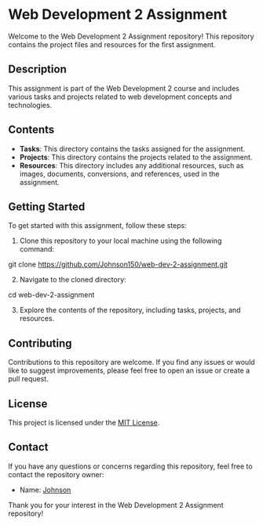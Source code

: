 # Web Development 2 Assignment

Welcome to the Web Development 2 Assignment repository! This repository contains the project files and resources for the first assignment.

## Description

This assignment is part of the Web Development 2 course and includes various tasks and projects related to web development concepts and technologies.

## Contents

- **Tasks**: This directory contains the tasks assigned for the assignment.
- **Projects**: This directory contains the projects related to the assignment.
- **Resources**: This directory includes any additional resources, such as images, documents, conversions, and references, used in the assignment.

## Getting Started

To get started with this assignment, follow these steps:

1. Clone this repository to your local machine using the following command:

git clone https://github.com/Johnson150/web-dev-2-assignment.git


2. Navigate to the cloned directory:

cd web-dev-2-assignment


3. Explore the contents of the repository, including tasks, projects, and resources.

## Contributing

Contributions to this repository are welcome. If you find any issues or would like to suggest improvements, please feel free to open an issue or create a pull request.

## License

This project is licensed under the [MIT License](LICENSE).

## Contact

If you have any questions or concerns regarding this repository, feel free to contact the repository owner:
- Name: [Johnson](https://github.com/Johnson150)

Thank you for your interest in the Web Development 2 Assignment repository!


